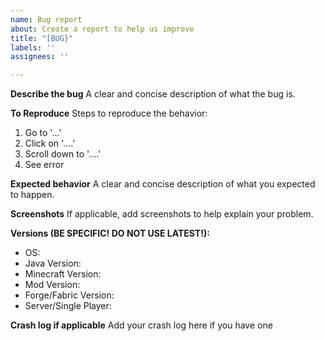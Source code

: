 ```yaml
---
name: Bug report
about: Create a report to help us improve
title: "[BUG}"
labels: ''
assignees: ''

---
```


**Describe the bug**
A clear and concise description of what the bug is.

**To Reproduce**
Steps to reproduce the behavior:
1. Go to '...'
2. Click on '....'
3. Scroll down to '....'
4. See error

**Expected behavior**
A clear and concise description of what you expected to happen.

**Screenshots**
If applicable, add screenshots to help explain your problem.

**Versions (BE SPECIFIC! DO NOT USE LATEST!):**
 - OS: 
 - Java Version: 
 - Minecraft Version:
 - Mod Version:
 - Forge/Fabric Version:
 - Server/Single Player:

**Crash log if applicable**
Add your crash log here if you have one
